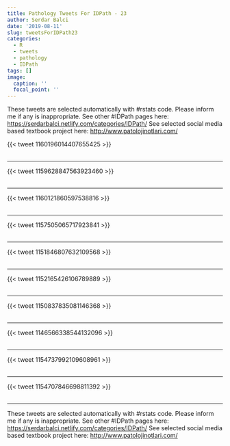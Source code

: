 ```yaml
---
title: Pathology Tweets For IDPath - 23
author: Serdar Balci
date: '2019-08-11'
slug: tweetsForIDPath23
categories:
  - R
  - tweets
  - pathology
  - IDPath
tags: []
image:
  caption: ''
  focal_point: ''
---
```



These tweets are selected automatically with #rstats code. Please inform me if any is inappropriate.
See other #IDPath pages here: https://serdarbalci.netlify.com/categories/IDPath/ 
See selected social media based textbook project here: http://www.patolojinotlari.com/

{{< tweet 1160196014407655425 >}}
<br>
<br>
<hr>
{{< tweet 1159628847563923460 >}}
<br>
<br>
<hr>
{{< tweet 1160121860597538816 >}}
<br>
<br>
<hr>
{{< tweet 1157505065717923841 >}}
<br>
<br>
<hr>
{{< tweet 1151846807632109568 >}}
<br>
<br>
<hr>
{{< tweet 1152165426106789889 >}}
<br>
<br>
<hr>
{{< tweet 1150837835081146368 >}}
<br>
<br>
<hr>
{{< tweet 1146566338544132096 >}}
<br>
<br>
<hr>
{{< tweet 1154737992109608961 >}}
<br>
<br>
<hr>
{{< tweet 1154707846698811392 >}}
<br>
<br>
<hr>


These tweets are selected automatically with #rstats code. Please inform me if any is inappropriate.
See other #IDPath pages here: https://serdarbalci.netlify.com/categories/IDPath/ 
See selected social media based textbook project here: http://www.patolojinotlari.com/
